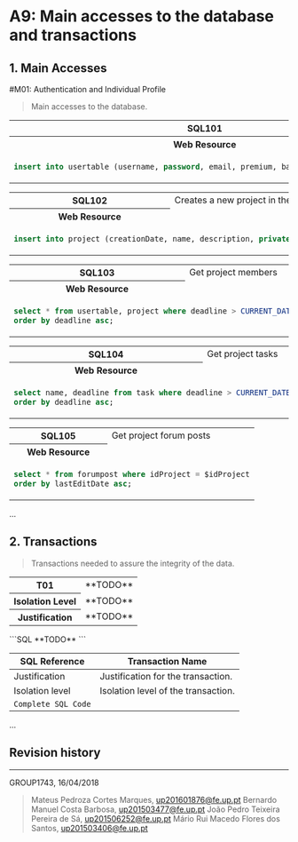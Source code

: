 # A9: Main accesses to the database and transactions
 
## 1. Main Accesses

#M01: Authentication and Individual Profile
 
> Main accesses to the database.
 


<table>
<tr>
<th>SQL101</th>
<td>Creates a new user in the platform</td>
</tr>
<tr>
<th>Web Resource</th>
<td><a href="https://github.com/mpcmarques/lbaw1743/blob/master/artifacts/A7/A7.md#r103-register-action">R103</a></td>
</tr>
<tr>
<td colspan='2'>
 
 ```SQL
insert into usertable (username, password, email, premium, banned, name, gender, address, institution, description, birthDate, idCountry) values ($username, $password, $email, FALSE, FALSE, $name, $gender, $address, $institution, $description, $birthDate, $idCountry)
```
</td>
</tr>
</table>

<table>
<tr>
<th>SQL102</th>
<td>Creates a new project in the platform</td>
</tr>
<tr>
<th>Web Resource</th>
<td><a></a></td>
</tr>
<tr>
<td colspan='2'>

```SQL
insert into project (creationDate, name, description, private) values ($creationDate, $name, $description, false);
```
</td>
</tr>
</table>
 
<table>
<tr>
<th>SQL103</th>
<td>Get project members</td>
</tr>
<tr>
<th>Web Resource</th>
<td><a></a></td>
</tr>
<tr>
<td colspan='2'>
 
 ```SQL
select * from usertable, project where deadline > CURRENT_DATE and idProject = $idProject
order by deadline asc;
```
 </td>
</tr>
</table>

<table>
<tr>
<th>SQL104</th>
<td>Get project tasks</td>
</tr>
<tr>
<th>Web Resource</th>
<td><a></a></td>
</tr>
<tr>
<td colspan='2'>
 
```SQL
select name, deadline from task where deadline > CURRENT_DATE and idProject = $idProject
order by deadline asc;
```
</td>
</tr>
</table>

<table>
<tr>
<th>SQL105</th>
<td>Get project forum posts</td>
</tr>
<tr>
<th>Web Resource</th>
<td><a></a></td>
</tr>
<tr>
<td colspan='2'>
 
 ```SQL
select * from forumpost where idProject = $idProject
order by lastEditDate asc;
```
 </td>
</tr>
</table>



...
## 2. Transactions

> Transactions needed to assure the integrity of the data.
 
<table>
<tr>
<th>T01</th>
<td>**TODO**</td>
</tr>
<tr>
<th>Isolation Level</th>
<td>**TODO**</td>
</tr>
<tr>
<th>Justification</th>
<td>**TODO**</td>
</tr>
</table>
```SQL
**TODO**
```
 
| SQL Reference   | Transaction Name                    |
| --------------- | ----------------------------------- |
| Justification   | Justification for the transaction.  |
| Isolation level | Isolation level of the transaction. |
| `Complete SQL Code`                                   |
 
...
 

## Revision history

<!-- Changes made to the first submission:
1. Item 1
1. Item 2 -->

***

GROUP1743, 16/04/2018

> Mateus Pedroza Cortes Marques, up201601876@fe.up.pt
> Bernardo Manuel Costa Barbosa, up201503477@fe.up.pt
> João Pedro Teixeira Pereira de Sá, up201506252@fe.up.pt
> Mário Rui Macedo Flores dos Santos, up201503406@fe.up.pt

